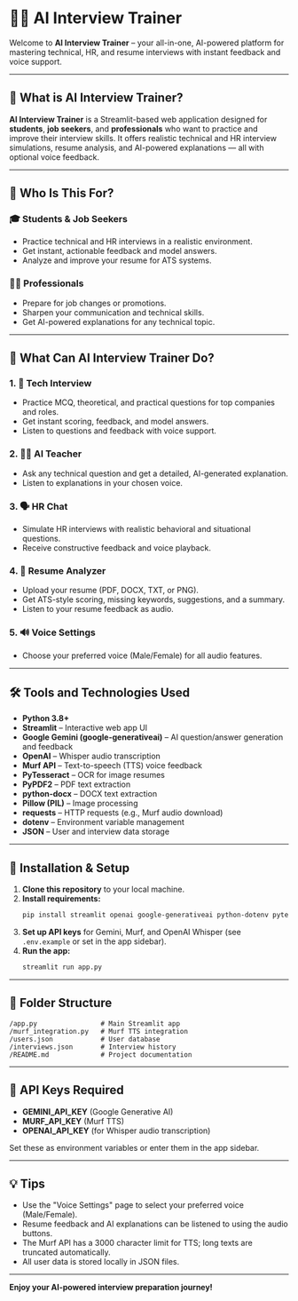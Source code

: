 # 🧑‍💼 AI Interview Trainer

Welcome to **AI Interview Trainer** – your all-in-one, AI-powered platform for mastering technical, HR, and resume interviews with instant feedback and voice support.

---

## 🎯 What is AI Interview Trainer?

**AI Interview Trainer** is a Streamlit-based web application designed for **students**, **job seekers**, and **professionals** who want to practice and improve their interview skills. It offers realistic technical and HR interview simulations, resume analysis, and AI-powered explanations — all with optional voice feedback.

---

## 👥 Who Is This For?

### 🎓 Students & Job Seekers  
- Practice technical and HR interviews in a realistic environment.
- Get instant, actionable feedback and model answers.
- Analyze and improve your resume for ATS systems.

### 🧑‍💻 Professionals  
- Prepare for job changes or promotions.
- Sharpen your communication and technical skills.
- Get AI-powered explanations for any technical topic.

---

## 🧠 What Can AI Interview Trainer Do?

### 1. 🎯 **Tech Interview**
- Practice MCQ, theoretical, and practical questions for top companies and roles.
- Get instant scoring, feedback, and model answers.
- Listen to questions and feedback with voice support.

### 2. 👨‍🏫 **AI Teacher**
- Ask any technical question and get a detailed, AI-generated explanation.
- Listen to explanations in your chosen voice.

### 3. 🗣️ **HR Chat**
- Simulate HR interviews with realistic behavioral and situational questions.
- Receive constructive feedback and voice playback.

### 4. 📄 **Resume Analyzer**
- Upload your resume (PDF, DOCX, TXT, or PNG).
- Get ATS-style scoring, missing keywords, suggestions, and a summary.
- Listen to your resume feedback as audio.

### 5. 🔊 **Voice Settings**
- Choose your preferred voice (Male/Female) for all audio features.

---

## 🛠️ Tools and Technologies Used

- **Python 3.8+**
- **Streamlit** – Interactive web app UI
- **Google Gemini (google-generativeai)** – AI question/answer generation and feedback
- **OpenAI** – Whisper audio transcription
- **Murf API** – Text-to-speech (TTS) voice feedback
- **PyTesseract** – OCR for image resumes
- **PyPDF2** – PDF text extraction
- **python-docx** – DOCX text extraction
- **Pillow (PIL)** – Image processing
- **requests** – HTTP requests (e.g., Murf audio download)
- **dotenv** – Environment variable management
- **JSON** – User and interview data storage

---

## 🚀 Installation & Setup

1. **Clone this repository** to your local machine.
2. **Install requirements:**
    ```bash
    pip install streamlit openai google-generativeai python-dotenv pytesseract PyPDF2 python-docx Pillow requests
    ```
3. **Set up API keys** for Gemini, Murf, and OpenAI Whisper (see `.env.example` or set in the app sidebar).
4. **Run the app:**
    ```bash
    streamlit run app.py
    ```

---

## 📁 Folder Structure

```
/app.py                # Main Streamlit app
/murf_integration.py   # Murf TTS integration
/users.json            # User database
/interviews.json       # Interview history
/README.md             # Project documentation
```

---

## 🔑 API Keys Required

- **GEMINI_API_KEY** (Google Generative AI)
- **MURF_API_KEY** (Murf TTS)
- **OPENAI_API_KEY** (for Whisper audio transcription)

Set these as environment variables or enter them in the app sidebar.

---

## 💡 Tips

- Use the "Voice Settings" page to select your preferred voice (Male/Female).
- Resume feedback and AI explanations can be listened to using the audio buttons.
- The Murf API has a 3000 character limit for TTS; long texts are truncated automatically.
- All user data is stored locally in JSON files.

---

**Enjoy your AI-powered interview preparation journey!**

